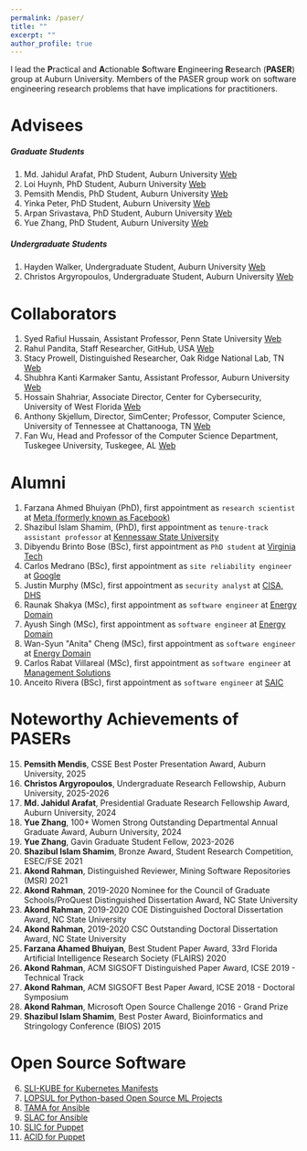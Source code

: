 ```yaml
---
permalink: /paser/
title: ""
excerpt: ""
author_profile: true
---
```


I lead the **P**ractical and **A**ctionable **S**oftware **E**ngineering **R**esearch (**PASER**) group at Auburn University. Members of the PASER group work on software engineering research problems that have implications for practitioners. 


Advisees
======

##### Graduate Students 
1. Md. Jahidul Arafat, PhD Student, Auburn University [Web]()
2. Loi Huynh, PhD Student, Auburn University [Web]()
3. Pemsith Mendis, PhD Student, Auburn University [Web](https://pemsithmendis.com/)
5. Yinka Peter, PhD Student, Auburn University [Web]()
6. Arpan Srivastava, PhD Student, Auburn University [Web]()
7. Yue Zhang, PhD Student, Auburn University [Web]()

##### Undergraduate Students
1. Hayden Walker, Undergraduate Student, Auburn University [Web]()
2. Christos Argyropoulos, Undergraduate Student, Auburn University [Web]()



Collaborators
======
1. Syed Rafiul Hussain, Assistant Professor, Penn State University [Web](https://syed-rafiul-hussain.github.io/)
2. Rahul Pandita, Staff Researcher, GitHub, USA [Web](http://rahulpandita.me/)
3. Stacy Prowell, Distinguished Researcher, Oak Ridge National Lab, TN [Web](https://www.ornl.gov/staff-profile/stacy-j-prowell)
4. Shubhra Kanti Karmaker Santu, Assistant Professor, Auburn University [Web](https://karmake2.github.io/)
5. Hossain Shahriar, Associate Director, Center for Cybersecurity, University of West Florida [Web](https://scholar.google.com/citations?user=Nl3_svsAAAAJ&hl=en)
6. Anthony Skjellum, Director, SimCenter; Professor, Computer Science, University of Tennessee at Chattanooga, TN [Web](https://scholar.google.com/citations?user=j74j55gAAAAJ&hl=en)
7. Fan Wu, Head and Professor of the Computer Science Department, Tuskegee University, Tuskegee, AL [Web](https://www.tuskegee.edu/programs-courses/colleges-schools/cbis/computer-science/computer-science-faculty-staff/wu-fan-phd)

Alumni
======
1. Farzana Ahmed Bhuiyan (PhD), first appointment as `research scientist` at [Meta (formerly known as Facebook)](https://facebook.com)
2. Shazibul Islam Shamim, (PhD), first appointment as `tenure-track assistant professor` at [Kennessaw State University](https://scholar.google.com/citations?user=DkM2G5cAAAAJ&hl=en)
3. Dibyendu Brinto Bose (BSc), first appointment as `PhD student` at [Virginia Tech](https://cs.vt.edu/)
4. Carlos Medrano (BSc), first appointment as `site reliability engineer` at [Google](https://sre.google/)
6. Justin Murphy (MSc), first appointment as `security analyst` at [CISA, DHS](https://www.cisa.gov/)
7. Raunak Shakya (MSc), first appointment as `software engineer` at [Energy Domain](https://energydomain.com/)
8. Ayush Singh (MSc), first appointment as `software engineer` at [Energy Domain](https://energydomain.com/)
9. Wan-Syun "Anita" Cheng (MSc), first appointment as `software engineer` at [Energy Domain](https://energydomain.com/)
10. Carlos Rabat Villareal (MSc), first appointment as `software engineer` at [Management Solutions](https://www.managementsolutions.com/en)
11. Anceito Rivera (BSc), first appointment as `software engineer` at [SAIC](https://www.saic.com/)


Noteworthy Achievements of PASERs 
======
15. **Pemsith Mendis**, CSSE Best Poster Presentation Award, Auburn University, 2025
14. **Christos Argyropoulos**, Undergraduate Research Fellowship, Auburn University, 2025-2026 
13. **Md. Jahidul Arafat**, Presidential Graduate Research Fellowship Award, Auburn University, 2024 
12. **Yue Zhang**, 100+ Women Strong Outstanding Departmental Annual Graduate Award, Auburn University, 2024 
11. **Yue Zhang**, Gavin Graduate Student Fellow, 2023-2026 
10. **Shazibul Islam Shamim**, Bronze Award, Student Research Competition, ESEC/FSE 2021 
9. **Akond Rahman**, Distinguished Reviewer, Mining Software Repositories (MSR) 2021
8. **Akond Rahman**, 2019-2020 Nominee for the Council of Graduate Schools/ProQuest Distinguished Dissertation Award, NC State University
7. **Akond Rahman**, 2019-2020 COE Distinguished Doctoral Dissertation Award, NC State University
6. **Akond Rahman**, 2019-2020 CSC Outstanding Doctoral Dissertation Award, NC State University
5. **Farzana Ahamed Bhuiyan**, Best Student Paper Award, 33rd Florida Artificial Intelligence Research Society (FLAIRS) 2020 
4. **Akond Rahman**, ACM SIGSOFT Distinguished Paper Award, ICSE 2019 - Technical Track
3. **Akond Rahman**, ACM SIGSOFT Best Paper Award, ICSE 2018 - Doctoral Symposium
2. **Akond Rahman**, Microsoft Open Source Challenge 2016 - Grand Prize
1. **Shazibul Islam Shamim**, Best Poster Award, Bioinformatics and Stringology Conference (BIOS) 2015 


Open Source Software
======
6. [SLI-KUBE for Kubernetes Manifests](https://github.com/paser-group/KubeSec) 
5. [LOPSUL for Python-based Open Source ML Projects](https://github.com/paser-group/MLForensics) 
4. [TAMA for Ansible](https://hub.docker.com/r/talismanic/tama)
3. [SLAC for Ansible](https://hub.docker.com/r/akondrahman/slic_ansible)
2. [SLIC for Puppet](https://hub.docker.com/r/akondrahman/ruby_for_sp)
1. [ACID for Puppet](https://hub.docker.com/r/akondrahman/acid-puppet)
